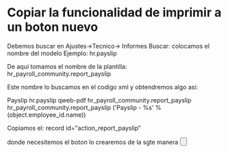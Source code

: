 # Copiar la funcionalidad de imprimir a un boton nuevo

Debemos buscar en Ajustes->Tecnico-> Informes
Buscar: colocamos el nombre del modelo Ejemplo: hr.payslip

De aqui tomamos el nombre de la plantilla: hr_payroll_community.report_payslip

Este nombre lo buscamos en el codigo xml y obtendremos algo asi:

<record id="action_report_payslip" model="ir.actions.report">
            <field name="name">Payslip</field>
            <field name="model">hr.payslip</field>
            <field name="report_type">qweb-pdf</field>
            <field name="report_name">hr_payroll_community.report_payslip</field>
            <field name="report_file">hr_payroll_community.report_payslip</field>
            <field name="binding_model_id" ref="model_hr_payslip"/>
            <field name="print_report_name">('Payslip - %s' % (object.employee_id.name))</field>
</record>

Copiamos el: record id="action_report_payslip"

donde necesitemos el boton lo crearemos de la sgte manera
<button name="%(action_report_payslip)d" string="Generar Reporte" type="action" class="btn-primary"/>
